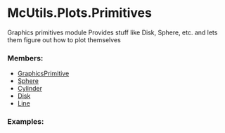 # <a id="McUtils.Plots.Primitives">McUtils.Plots.Primitives</a>
    
Graphics primitives module
Provides stuff like Disk, Sphere, etc. and lets them figure out how to plot themselves

### Members:

  - [GraphicsPrimitive](Primitives/GraphicsPrimitive.md)
  - [Sphere](Primitives/Sphere.md)
  - [Cylinder](Primitives/Cylinder.md)
  - [Disk](Primitives/Disk.md)
  - [Line](Primitives/Line.md)

### Examples:

